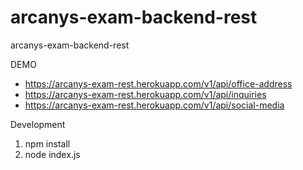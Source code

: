 # arcanys-exam-backend-rest
arcanys-exam-backend-rest

DEMO 
- https://arcanys-exam-rest.herokuapp.com/v1/api/office-address
- https://arcanys-exam-rest.herokuapp.com/v1/api/inquiries
- https://arcanys-exam-rest.herokuapp.com/v1/api/social-media

Development

1. npm install
2. node index.js

